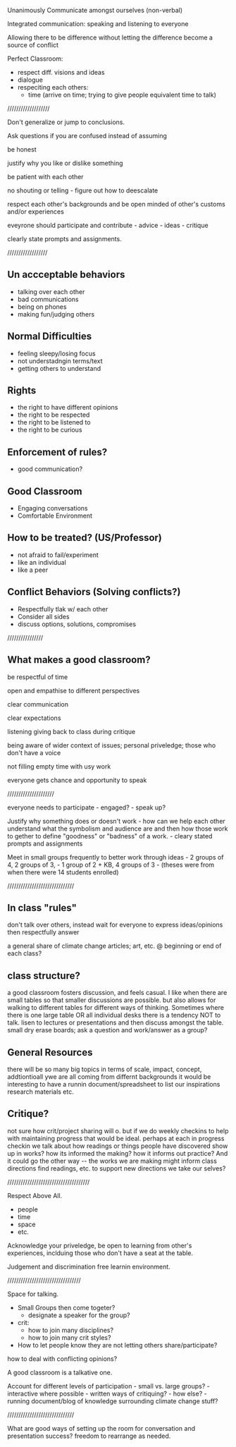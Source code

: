 Unanimously Communicate amongst ourselves (non-verbal)

Integrated communication: speaking and listening to everyone

Allowing there to be difference without letting the difference become a source of conflict

Perfect Classroom:
- respect diff. visions and ideas
- dialogue
- respeciting each others:
    - time (arrive on time; trying to give people equivalent time to talk)

///////////////////

Don't generalize or jump to conclusions.

Ask questions if you are confused instead of assuming

be honest

justify why you like or dislike something

be patient with each other

no shouting or telling
    - figure out how to deescalate

respect each other's backgrounds and be open minded of other's customs and/or experiences

eveyrone should participate and contribute 
    - advice
    - ideas
    - critique

clearly state prompts and assignments.

//////////////////

## Un accceptable behaviors
- talking over each other
- bad communications
- being on phones
- making fun/judging others

## Normal Difficulties
- feeling sleepy/losing focus
- not understadngin terms/text
- getting others to understand

## Rights
- the right to have different opinions
- the right to be respected
- the right to be listened to
- the right to be curious

## Enforcement of rules?
- good communication?

## Good Classroom
- Engaging conversations
- Comfortable Environment

## How to be treated? (US/Professor)
- not afraid to fail/experiment
- like an individual
- like a peer

## Conflict Behaviors (Solving conflicts?)
- Respectfully tlak w/ each other
- Consider all sides
- discuss options, solutions, compromises

////////////////

## What makes a good classroom?
be respectful of time

open and empathise to different perspectives

clear communication

clear expectations

listening giving back to class during critique

being aware of wider context of issues; personal priveledge; those who don't have a voice

not filling empty time with usy work

everyone gets chance and opportunity to speak

/////////////////////

everyone needs to participate
    - engaged?
    - speak up?

Justify why something does or doesn't work
    - how can we help each other understand what the symbolism and audience are and then how those work to gether to define "goodness" or "badness" of a work.
    - cleary stated prompts and assignments

Meet in small groups frequently to better work through ideas
    - 2 groups of 4, 2 groups of 3, 
    - 1 group of 2 + KB, 4 groups of 3
    - (theses were from when there were 14 students enrolled)

//////////////////////////////

## In class "rules"
don't talk over others, instead wait for everyone to express ideas/opinions then respectfully answer

a general share of climate change articles; art, etc. @  beginning or end of each class?

## class structure?
a good classroom fosters discussion, and feels casual. I like when there are small tables so that smaller discussions are possible. but also allows for walking to different tables for different ways of thinking. Sometimes where there is one large table OR all individual desks there is a tendency NOT to talk. lisen to lectures or presentations and then discuss amongst the table. small dry erase boards; ask a question and work/answer as a group? 

## General Resources
there will be so many big topics in terms of scale, impact, concept, addtiontioall ywe are all coming from differnt backgrounds it would be interesting to have a runnin document/spreadsheet to list our inspirations research materials etc.

## Critique?
not sure how crit/project sharing will o. but if we do weekly checkins to help with maintaining progress that would be ideal. perhaps at each in progress checkin we talk about how readings or things people have discovered show up in works? how its informed the making? how it informs out practice? And it could go the other way -- the works we are making might inform class directions find readings, etc. to support new directions we take our selves?

/////////////////////////////////////

Respect Above All.
- people
- time
- space
- etc.

Acknowledge your priveledge, be open to learning from other's experiences, inclduing those who don't have a seat at the table.

Judgement and discrimination free learnin environment.

/////////////////////////////////

Space for talking.
- Small Groups then come togeter?
    - designate a speaker for the group?
- crit:
    - how to join many disciplines?
    - how to join many crit styles?
- How to let people know they are not letting others share/participate?

how to deal with conflicting opinions?

A good classroom is a talkative one.

Account for different levels of participation
    - small vs. large groups?
    - interactive where possible
    - written ways of critiquing?
    - how else?
    - running document/blog of knowledge surrounding climate change stuff?

//////////////////////////////

What are good ways of setting up the room for conversation and presentation success? freedom to rearrange as needed.